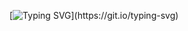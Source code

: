 [![Typing SVG](https://readme-typing-svg.demolab.com?font=Fira+Code&duration=1000&pause=1000&random=false&width=500&height=100&lines=Get+schwifty!+It's+Basma;Diving+into+code+adventures+that+would+...;make+even+Rick+Sanchez+proud.)](https://git.io/typing-svg)                                                                                                                                                               
  
  
  
  
  
  
  
  

<!--
**Basma2423/Basma2423** is a ✨ _special_ ✨ repository because its `README.md` (this file) appears on your GitHub profile.

Here are some ideas to get you started:

- 🔭 I’m currently working on ...
- 🌱 I’m currently learning ...
- 👯 I’m looking to collaborate on ...
- 🤔 I’m looking for help with ...
- 💬 Ask me about ...
- 📫 How to reach me: ...
- 😄 Pronouns: ...
- ⚡ Fun fact: ...
-->
